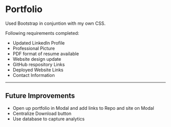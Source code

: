 # Portfolio

Used Bootstrap in conjuntion with my own CSS. 

Following requirements completed:

 - Updated LinkedIn Profile
 - Professional Picture
 - PDF format of resume available
 - Website design update
 - GitHub respository Links
 - Deployed Website Links
 - Contact Information

- - -
 ## Future Improvements
 * Open up portfolio in Modal and add links to Repo and site on Modal
 * Centralize Download button
 * Use database to capture analytics


